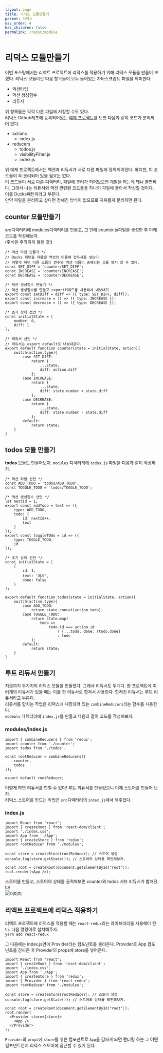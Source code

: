 ```yaml
---
layout: page
title: 리덕스 모듈만들기
parent: 리덕스
nav_order: 4
has_children: false
permalink: /redux/module
---
```


# 리덕스 모듈만들기

이번 포스팅에서는 리액트 프로젝트에 리덕스를 적용하기 위해 리덕스 모듈을 만들어 보겠다. 리덕스 모듈이란 다음 항목들이 모두 들어있는 자바스크립트 파일을 의미한다.

- 액션타입
- 액션 생성함수
- 리듀서

위 항목들은 각각 다른 파일에 저장할 수도 있다.  
리덕스 Github레포에 등록되어있는 [예제 프로젝트](https://github.com/reduxjs/redux/tree/master/examples/todos/src)를 보면 다음과 같이 코드가 분리되어 있다.  
- actions
    - index.js
- reducers
    - todos.js
    - visibilityFilter.js
    - index.js

위 예제 프로젝트에서는 액션과 리듀서가 서로 다른 파일에 정의되어있다. 하지만, 이 코드들이 꼭 분리되어 있을 필요는 없다.  
이 코드들이 서로 다른 디렉터리, 파일에 분리가 되어있으면 개발을 하는데 꽤나 불편하다. 그래서 나는 리듀서와 액션 관련된 코드들을 하나의 파일에 몰아서 작성할 것이다.  
이를 Ducks패턴이라고 부른다.  
만약 파일을 분리하고 싶다면 정해진 방식이 없으므로 자유롭게 분리하면 된다.

## counter 모듈만들기  
src디렉터리에 modules디렉터리를 만들고, 그 안에 counter.js파일을 생성한 후 아래 코드를 작성해보자.  
(주석을 주의깊게 읽을 것!)

```
/* 액션 타입 만들기 */
// Ducks 패턴을 따를땐 액션의 이름에 접두사를 넣는다.
// 이렇게 하면 다른 모듈의 변수와 액션 이름이 중복되는 것을 방지 할 수 있다.
const SET_DIFF = 'counter/SET_DIFF';
const INCREASE = 'counter/INCREASE';
const DECREASE = 'counter/DECREASE';

/* 액션 생성함수 만들기 */
// 액션 생성함수를 만들고 export키워드를 사용해서 내보내기
export const setDiff = diff => ({ type: SET_DIFF, diff});
export const increase = () => ({ type: INCREASE });
export const decrease = () => ({ type: DECREASE });

/* 초기 상태 선언 */
const initialState = {
    number: 0,
    diff: 1
};

/* 리듀서 선언 */
// 리듀서는 export default로 내보내준다.
export default function counter(state = initialState, action){
    switch(action.type){
        case SET_DIFF:
            return {
                ...state,
                diff: action.diff
            };
        case INCREASE:
            return {
                ...state,
                diff: state.number + state.diff
            };
        case DECREASE:
            return {
                ...state,
                diff: state.number - state.diff
            };
        default:
            return state;
    }
}
```

## todos 모듈 만들기

**todos** 모듈도 만들어보자. `modules` 디렉터리에 `todos.js` 파일을 다음과 같이 작성하자.  
```
/* 액션 타입 선언 */
const ADD_TODO = 'todos/ADD_TODO';
const TOGGLE_TODO = 'todos/TOGGLE_TODO';

/* 액션 생성함수 선언 */
let nextId = 1;
export const addTodo = text => ({
    type: ADD_TODO,
    todo: {
        id: nextId++,
        text
    }
});
export const toggleTOdo = id => ({
    type: TOGGLE_TODO,
    id
});

/* 초기 상태 선언 */
const initialState = [
    {
        id: 1,
        text: '예시',
        done: false
    }
];

export default function todos(state = initialState, action){
    switch(action.type){
        case ADD_TODO:
            return state.concat(action.todo);
        case TOGGLE_TODO:
            return state.map(
                todo => 
                    todo.id === action.id
                        ? {...todo, done: !todo.done}
                        : todo
            );
        default:
            return state;
    }
}

```

## 루트 리듀서 만들기  
지금까지 두가지의 리덕스 모듈을 만들었다. 그래서 리듀서도 두개다. 한 프로젝트에 여러개의 리듀서가 있을 때는 이를 한 리듀서로 합쳐서 사용한다. 합쳐진 리듀서는 루트 리듀서라고 부른다.  
리듀서를 합치는 작업은 리덕스에 내장되어 있는 `combineReducers`라는 함수를 사용한다.  
`modeuls` 디렉터리에 `index.js`를 만들고 다음과 같이 코드를 작성해보자.

### modules/index.js  
```
import { combineReducers } from 'redux';
import counter from './counter';
import todos from './todos';

const rootReducer = combineReducers({
    counter,
    todos
});

export default rootReducer;
```

이렇게 하면 리듀서를 합칠 수 있다! 루트 리듀서를 만들었으니 이제 스토어를 만들어 보자.  
리덕스 스토어를 만드는 작업은 `src`디렉터리의 `index.js`에서 해주겠다.  

### index.js  
```
import React from 'react';
import { createRoot } from 'react-dom/client';
import './index.css';
import App from './App';
import { createStore } from 'redux';
import rootReducer from './modules';

const store = createStore(rootReducer); // 스토어 생성
console.log(store.getState()); // 스토어의 상태를 확인해보자.

const root = createRoot(document.getElementById("root"));
root.render(<App />);
```

스토어를 만들고, 스토어의 상태를 출력해보면 counter와 todos 서브 리듀서가 합쳐졌다!  
![이미지](https://user-images.githubusercontent.com/63364990/161906817-69f24f1e-62a4-4b5d-a75a-451d52b5443b.png)

## 리액트 프로젝트에 리덕스 적용하기  
리액트 프로젝트에 리덕스를 적용할 때는 `react-redux`라는 라이브러리를 사용해야 한다. 다음 명령어로 설치해주자.  
`yarn add react-redux`

그 다음에는 index.js안에 Provider라는 컴포넌트를 불러온다. Provider로 App 컴포넌트를 감싸준 후 Provider의 props에 store를 넣어준다.  

```
import React from 'react';
import { createRoot } from 'react-dom/client';
import './index.css';
import App from './App';
import { createStore } from 'redux';
import { Provider } from 'react-redux';
import rootReducer from './modules';

const store = createStore(rootReducer); // 스토어 생성
console.log(store.getState()); // 스토어의 상태를 확인해보자.

const root = createRoot(document.getElementById("root"));
root.render(
  <Provider store={store}>
    <App />
  </Provider>
);
```

`Provider`의 `props`에 `store`를 넣은 컴포넌트로 `App`을 감싸게 되면 렌더링 하는 그 어떤 컴포넌트던지 리덕스 스토어에 접근할 수 있게 된다.
